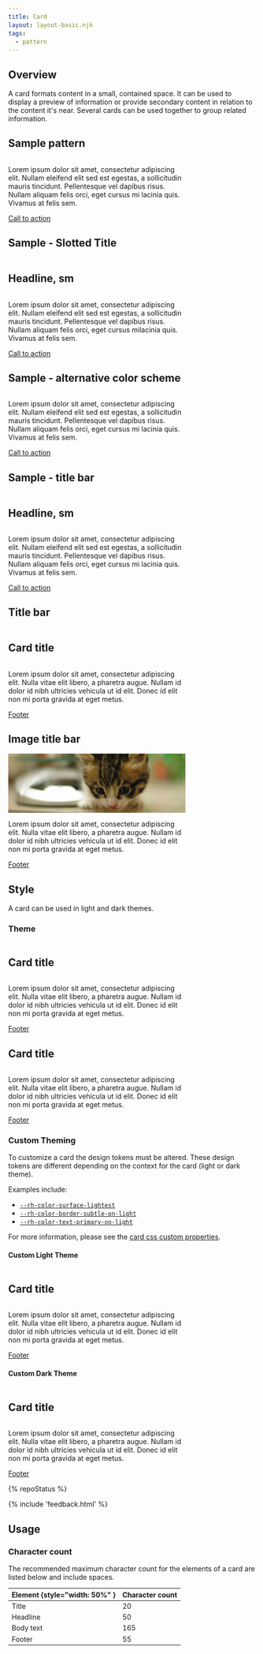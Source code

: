 ```yaml
---
title: Card
layout: layout-basic.njk
tags:
  - pattern
---
```


## Overview

A card formats content in a small, contained space. It can be used to display a 
preview of information or provide secondary content in relation to the content 
it's near. Several cards can be used together to group related information.

## Sample pattern

<rh-card>
  <p>Lorem ipsum dolor sit amet, consectetur adipiscing elit. Nullam eleifend 
    elit sed est egestas, a sollicitudin mauris tincidunt. Pellentesque vel 
    dapibus risus. Nullam aliquam felis orci, eget cursus mi lacinia quis. 
    Vivamus at felis sem.</p>
  <rh-cta priority="primary" slot="footer">
    <a href="#">Call to action</a>
  </rh-cta>
</rh-card>

## Sample - Slotted Title

<rh-card>
  <h2 slot="header">Headline, sm</h2>
  <p>
    Lorem ipsum dolor sit amet, consectetur adipiscing elit. Nullam eleifend 
    elit sed est egestas, a sollicitudin mauris tincidunt. Pellentesque vel 
    dapibus risus. Nullam aliquam felis orci, eget cursus milacinia quis. 
    Vivamus at felis sem.
  </p>
  <rh-cta priority="primary" slot="footer">
    <a href="#">Call to action</a>
  </rh-cta>
</rh-card>

## Sample - alternative color scheme

<rh-card class="alt">
  <p>
    Lorem ipsum dolor sit amet, consectetur adipiscing elit. Nullam eleifend 
    elit sed est egestas, a
    sollicitudin mauris tincidunt. Pellentesque vel dapibus risus. Nullam 
    aliquam felis orci, eget cursus mi
    lacinia quis. Vivamus at felis sem.
  </p>
  <rh-cta priority="primary" slot="footer">
    <a href="#">Call to action</a>
  </rh-cta>
</rh-card>

## Sample - title bar

<rh-card class="bar">
  <h2 slot="header">Headline, sm</h2>
  <p>
    Lorem ipsum dolor sit amet, consectetur adipiscing elit. Nullam eleifend 
    elit sed est egestas, a
    sollicitudin mauris tincidunt. Pellentesque vel dapibus risus. Nullam 
    aliquam felis orci, eget cursus mi
    lacinia quis. Vivamus at felis sem.
  </p>
  <rh-cta priority="primary" slot="footer">
    <a href="#">Call to action</a>
  </rh-cta>
</rh-card>

## Title bar

<rh-card class="bar">
  <h2 slot="header">Card title</h2>
  <p>Lorem ipsum dolor sit amet, consectetur adipiscing elit. Nulla vitae elit 
    libero, a pharetra augue. Nullam id dolor id nibh ultricies vehicula ut id 
    elit. Donec id elit non mi porta gravida at eget metus.</p>
  <rh-cta priority="primary" slot="footer"><a href="#">Footer</a></rh-cta>
</rh-card>

## Image title bar

<rh-card class="bar full">
  <img src="./kitten-900x300.jpeg" slot="header">
  <p>Lorem ipsum dolor sit amet, consectetur adipiscing elit. Nulla vitae elit 
    libero, a pharetra augue. Nullam id dolor id nibh ultricies vehicula ut id 
    elit. Donec id elit non mi porta gravida at eget metus.</p>
  <rh-cta slot="footer"><a href="#">Footer</a></rh-cta>
</rh-card>

## Style

A card can be used in light and dark themes.

### Theme

<rh-surface color-palette="light">
  <rh-card>
    <h2 slot="header">Card title</h2>
    <p>Lorem ipsum dolor sit amet, consectetur adipiscing elit. Nulla vitae elit 
      libero, a pharetra augue. Nullam id dolor id nibh ultricies vehicula ut id 
      elit. Donec id elit non mi porta gravida at eget metus.</p>
    <rh-cta slot="footer"><a href="#">Footer</a></rh-cta>
  </rh-card>
</rh-surface>

<rh-surface color-palette="dark">
  <rh-card>
    <h2 slot="header">Card title</h2>
    <p>Lorem ipsum dolor sit amet, consectetur adipiscing elit. Nulla vitae elit 
      libero, a pharetra augue. Nullam id dolor id nibh ultricies vehicula ut id 
      elit. Donec id elit non mi porta gravida at eget metus.</p>
    <rh-cta slot="footer"><a href="#">Footer</a></rh-cta>
  </rh-card>
</rh-surface>

### Custom Theming

To customize a card the design tokens must be altered.  These design tokens are different depending on the context for the card (light or dark theme).

Examples include:

- [`--rh-color-surface-lightest`](https://ux.redhat.com/tokens/color/#rh-color-surface-lightest)
- [`--rh-color-border-subtle-on-light`](https://ux.redhat.com/tokens/border/#rh-color-border-subtle-on-light)
- [`--rh-color-text-primary-on-light`](https://ux.redhat.com/tokens/font/#rh-color-text-primary-on-light)

For more information, please see the [card css custom properties](/elements/card/code/#css-custom-properties).


#### Custom Light Theme

<rh-surface color-palette="light">
  <rh-card class="custom-light-theme">
    <h2 slot="header">Card title</h2>
    <p>Lorem ipsum dolor sit amet, consectetur adipiscing elit. Nulla vitae elit 
      libero, a pharetra augue. Nullam id dolor id nibh ultricies vehicula ut id 
      elit. Donec id elit non mi porta gravida at eget metus.</p>
    <rh-cta slot="footer"><a href="#">Footer</a></rh-cta>
  </rh-card>
</rh-surface>

#### Custom Dark Theme

<rh-surface color-palette="dark">
  <rh-card class="custom-dark-theme">
    <h2 slot="header">Card title</h2>
    <p>Lorem ipsum dolor sit amet, consectetur adipiscing elit. Nulla vitae elit 
      libero, a pharetra augue. Nullam id dolor id nibh ultricies vehicula ut id 
      elit. Donec id elit non mi porta gravida at eget metus.</p>
    <rh-cta slot="footer"><a href="#">Footer</a></rh-cta>
  </rh-card>
</rh-surface>

{% repoStatus %}

{% include 'feedback.html' %}

<script src="/elements/card/demo/rh-card.js" type="module"></script>
<style>
  rh-card {
    display: grid;
    max-width: 360px;
  }

  rh-surface {
    width: fit-content;
  }

  rh-card.alt,
  rh-surface[color-palette^="light"] rh-card.alt {
    --rh-card-background-color: #f0f0f0;
  }

  rh-surface[color-palette^="dark"] rh-card.alt {
    --rh-card-background-color: #3c3f42;
  }

  rh-card.bar::part(header) {
    background-color: var(--_background-color, #f0f0f0);
    text-transform: uppercase;
    font-weight: var(--rh-font-weight-heading-regular, 300);
    font-size: var(--rh-font-size-body-text-md, 1rem);
  }

  rh-card.bar::part(header) {
    background-color: var(--_header-background-color);
    text-transform: uppercase;
    font-weight: var(--rh-font-weight-heading-regular, 300);
    font-size: var(--rh-font-size-body-text-md, 1rem);
  }

  rh-card.bar::part(header) {
    background-color: var(--_header-background-color);
    text-transform: uppercase;
    font-weight: var(--rh-font-weight-heading-regular, 300);
    font-size: var(--rh-font-size-body-text-md, 1rem);
  }

  rh-card.full::part(header) {
    padding-inline: 0;
    padding-block: 0;
  }

  rh-card.custom-light-theme {
    --rh-color-border-subtle-on-light: #EF6461;
    --rh-color-surface-lightest: #feeded;
    --rh-color-text-primary-on-light: #30292F;
  }

  rh-card.custom-dark-theme {
    --rh-color-border-subtle-on-dark: #5e40be;
    --rh-color-surface-darkest: #261a4c;
    --rh-color-text-primary-on-dark: #e8e4f5;
  }
</style>

## Usage

### Character count
  The recommended maximum character count for the elements of a card are listed below and include spaces.

  | Element {style="width: 50%" } | Character count |
  |-------------------------------|-----------------|
  | Title                         | 20              |
  | Headline                      | 50              | 
  | Body text                     | 165             |
  | Footer                        | 55              |
